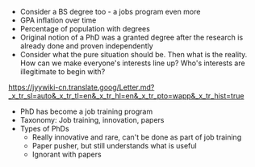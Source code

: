 - Consider a BS degree too - a jobs program even more
- GPA inflation over time
- Percentage of population with degrees
- Original notion of a PhD was a granted degree after the research is already done and proven independently
- Consider what the pure situation should be. Then what is the reality. How can we make everyone's interests line up? Who's interests are illegitimate to begin with?

https://jyywiki-cn.translate.goog/Letter.md?_x_tr_sl=auto&_x_tr_tl=en&_x_tr_hl=en&_x_tr_pto=wapp&_x_tr_hist=true
- PhD has become a job training program
- Taxonomy: Job training, innovation, papers
- Types of PhDs
  - Really innovative and rare, can't be done as part of job training
  - Paper pusher, but still understands what is useful
  - Ignorant with papers
